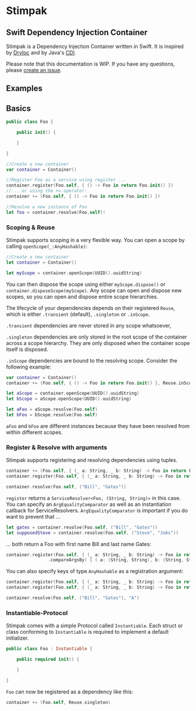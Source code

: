 # Stimpak
## Swift Dependency Injection Container

Stimpak is a Dependency Injection Container written in Swift. It is inspired by [DryIoc](https://bitbucket.org/dadhi/dryioc) and by
Java's [CDI](http://www.cdi-spec.org/).

Please note that this documentation is WIP. If you have any questions, please [create an issue](https://github.com/AKazm/Stimpak/issues).

## Examples

## Basics



```swift
public class Foo {

	public init() {

	}

}

//Create a new container
var container = Container()

//Register Foo as a service using register ...
container.register(Foo.self, { () -> Foo in return Foo.init() })
//... or using the += operator:
container += (Foo.self, { () -> Foo in return Foo.init() })

//Resolve a new instance of Foo
let foo = container.resolve(Foo.self)!
```

### Scoping & Reuse

Stimpak supports scoping in a very flexible way. You can open a scope by calling `openScope(_:AnyHashable)`:

```swift
//Create a new container
let container = Container()

let myScope = container.openScope(UUID().uuidString)
```

You can then dispose the scope using either `myScope.dispose()` or `container.disposeScope(myScope)`. Any scope can open and dispose new scopes, so you can open and dispose entire scope hierarchies.

The lifecycle of your dependencies depends on their registered `Reuse`, which is either `.transient` (default), `.singleton` or `.inScope`.

`.transient` dependencies are never stored in any scope whatsoever,

`.singleton` dependencies are only stored in the root scope of the container across a scope hierarchy. They are only disposed when the container scope itself is disposed.

`.inScope` dependencies are bound to the resolving scope. Consider the following example:

```swift
var container = Container()
container += (Foo.self, { () -> Foo in return Foo.init() }, Reuse.inScope)

let aScope = container.openScope(UUID().uuidString)
let bScope = aScope.openScope(UUID().uuidString)

let aFoo = aScope.resolve(Foo.self)
let bFoo = bScope.resolve(Foo.self)
```

`aFoo` and `bFoo` are different instances because they have been resolved from within different scopes.

### Register & Resolve with arguments

Stimpak supports registering and resolving dependencies using tuples.

```swift
container += (Foo.self, { (_ a: String, _ b: String) -> Foo in return Foo(a, b) }, Reuse.inScope )
container.register(Foo.self, { (_ a: String, _ b: String) -> Foo in return Foo(a, b) }, reuse: Reuse.inScope )

container.resolve(Foo.self, ("Bill", "Gates"))
```

`register` returns a `ServiceResolver<Foo, (String, String)>` in this case. You can specify an `ArgEqualityComparator` as well as an instantiation callback for ServiceResolvers. `ArgEqualityComparator` is important if you do want to prevent that ...

```swift
let gates = container.resolve(Foo.self, ("Bill", "Gates"))
let supposedSteve = container.resolve(Foo.self, ("Steve", "Jobs"))
```

... both return a Foo with first name Bill and last name Gates:

```swift
container.register(Foo.self, { (_ a: String, _ b: String) -> Foo in return Foo(a, b) }, reuse: Reuse.inScope )
				.compareArgsBy( { ( a: (String, String), b: (String, String) ) -> Bool in return a.0 == b.0 && a.1 == a.1 })
```

You can also specify keys of type `AnyHashable` as a registration argument:

```swift
container.register(Foo.self, { (_ a: String, _ b: String) -> Foo in return Foo(a, b) }, reuse: Reuse.inScope, key: "A" )
container.register(Foo.self, { (_ a: String, _ b: String) -> Foo in return Foo(a, b) }, reuse: Reuse.inScope, key: "B" )

container.resolve(Foo.self, ("Bill", "Gates"), "A")
```

### Instantiable-Protocol

Stimpak comes with a simple Protocol called `Instantiable`. Each struct or class conforming to `Instantiable` is required to implement a default initializer.

```swift
public class Foo : Instantiable {

	public required init() {

	}

}
```

`Foo` can now be registered as a dependency like this:

```swift
container += (Foo.self, Reuse.singleton)
```
